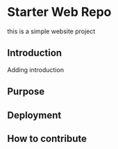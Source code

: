 # Starter Web Repo
this is a simple website project

## Introduction

Adding introduction

## Purpose

## Deployment

## How to contribute



